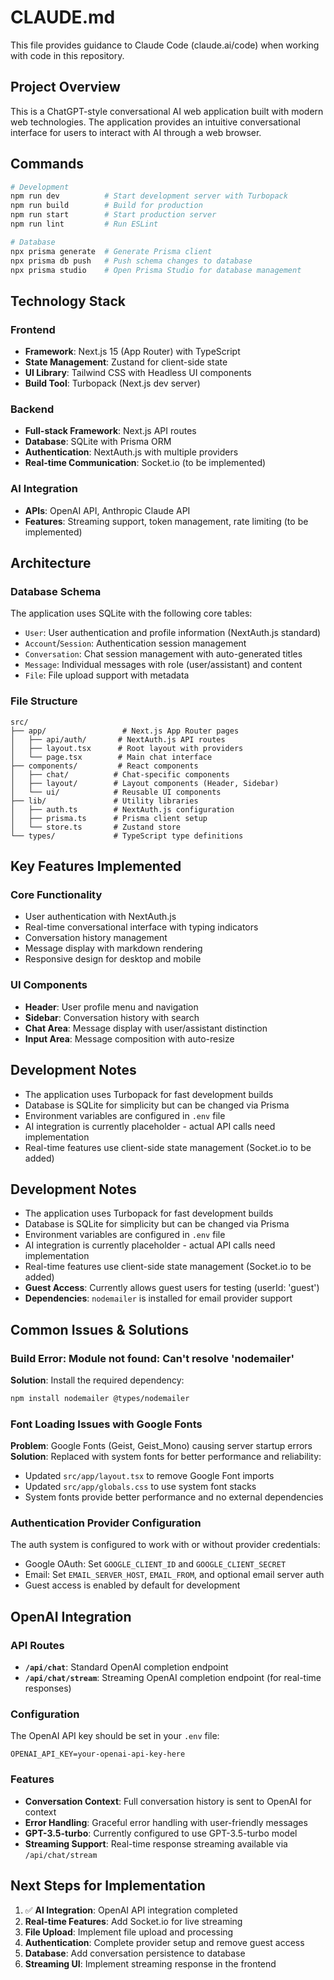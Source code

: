# CLAUDE.md

This file provides guidance to Claude Code (claude.ai/code) when working with code in this repository.

## Project Overview

This is a ChatGPT-style conversational AI web application built with modern web technologies. The application provides an intuitive conversational interface for users to interact with AI through a web browser.

## Commands

```bash
# Development
npm run dev          # Start development server with Turbopack
npm run build        # Build for production
npm run start        # Start production server
npm run lint         # Run ESLint

# Database
npx prisma generate  # Generate Prisma client
npx prisma db push   # Push schema changes to database
npx prisma studio    # Open Prisma Studio for database management
```

## Technology Stack

### Frontend
- **Framework**: Next.js 15 (App Router) with TypeScript
- **State Management**: Zustand for client-side state
- **UI Library**: Tailwind CSS with Headless UI components
- **Build Tool**: Turbopack (Next.js dev server)

### Backend
- **Full-stack Framework**: Next.js API routes
- **Database**: SQLite with Prisma ORM
- **Authentication**: NextAuth.js with multiple providers
- **Real-time Communication**: Socket.io (to be implemented)

### AI Integration
- **APIs**: OpenAI API, Anthropic Claude API
- **Features**: Streaming support, token management, rate limiting (to be implemented)

## Architecture

### Database Schema
The application uses SQLite with the following core tables:
- `User`: User authentication and profile information (NextAuth.js standard)
- `Account`/`Session`: Authentication session management
- `Conversation`: Chat session management with auto-generated titles
- `Message`: Individual messages with role (user/assistant) and content
- `File`: File upload support with metadata

### File Structure
```
src/
├── app/                 # Next.js App Router pages
│   ├── api/auth/       # NextAuth.js API routes
│   ├── layout.tsx      # Root layout with providers
│   └── page.tsx        # Main chat interface
├── components/         # React components
│   ├── chat/          # Chat-specific components
│   ├── layout/        # Layout components (Header, Sidebar)
│   └── ui/            # Reusable UI components
├── lib/               # Utility libraries
│   ├── auth.ts        # NextAuth.js configuration
│   ├── prisma.ts      # Prisma client setup
│   └── store.ts       # Zustand store
└── types/             # TypeScript type definitions
```

## Key Features Implemented

### Core Functionality
- User authentication with NextAuth.js
- Real-time conversational interface with typing indicators
- Conversation history management
- Message display with markdown rendering
- Responsive design for desktop and mobile

### UI Components
- **Header**: User profile menu and navigation
- **Sidebar**: Conversation history with search
- **Chat Area**: Message display with user/assistant distinction
- **Input Area**: Message composition with auto-resize

## Development Notes

- The application uses Turbopack for fast development builds
- Database is SQLite for simplicity but can be changed via Prisma
- Environment variables are configured in `.env` file
- AI integration is currently placeholder - actual API calls need implementation
- Real-time features use client-side state management (Socket.io to be added)

## Development Notes

- The application uses Turbopack for fast development builds
- Database is SQLite for simplicity but can be changed via Prisma
- Environment variables are configured in `.env` file
- AI integration is currently placeholder - actual API calls need implementation
- Real-time features use client-side state management (Socket.io to be added)
- **Guest Access**: Currently allows guest users for testing (userId: 'guest')
- **Dependencies**: `nodemailer` is installed for email provider support

## Common Issues & Solutions

### Build Error: Module not found: Can't resolve 'nodemailer'
**Solution**: Install the required dependency:
```bash
npm install nodemailer @types/nodemailer
```

### Font Loading Issues with Google Fonts
**Problem**: Google Fonts (Geist, Geist_Mono) causing server startup errors
**Solution**: Replaced with system fonts for better performance and reliability:
- Updated `src/app/layout.tsx` to remove Google Font imports
- Updated `src/app/globals.css` to use system font stacks
- System fonts provide better performance and no external dependencies

### Authentication Provider Configuration
The auth system is configured to work with or without provider credentials:
- Google OAuth: Set `GOOGLE_CLIENT_ID` and `GOOGLE_CLIENT_SECRET`
- Email: Set `EMAIL_SERVER_HOST`, `EMAIL_FROM`, and optional email server auth
- Guest access is enabled by default for development

## OpenAI Integration

### API Routes
- **`/api/chat`**: Standard OpenAI completion endpoint
- **`/api/chat/stream`**: Streaming OpenAI completion endpoint (for real-time responses)

### Configuration
The OpenAI API key should be set in your `.env` file:
```env
OPENAI_API_KEY=your-openai-api-key-here
```

### Features
- **Conversation Context**: Full conversation history is sent to OpenAI for context
- **Error Handling**: Graceful error handling with user-friendly messages
- **GPT-3.5-turbo**: Currently configured to use GPT-3.5-turbo model
- **Streaming Support**: Real-time response streaming available via `/api/chat/stream`

## Next Steps for Implementation

1. ✅ **AI Integration**: OpenAI API integration completed
2. **Real-time Features**: Add Socket.io for live streaming  
3. **File Upload**: Implement file upload and processing
4. **Authentication**: Complete provider setup and remove guest access
5. **Database**: Add conversation persistence to database
6. **Streaming UI**: Implement streaming response in the frontend